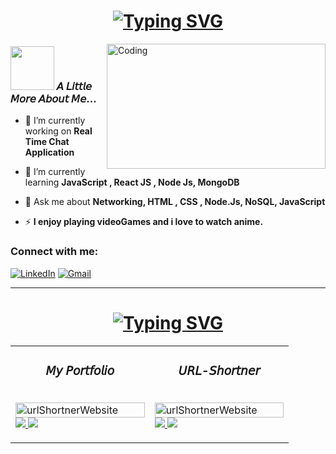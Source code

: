 
<h1 align="center"><a href=""><a href=""><img src="https://readme-typing-svg.demolab.com?font=Fira+Code&weight=10&size=25&duration=850&pause=1000&color=F7531A&width=435&lines=%F0%9D%99%83%F0%9D%99%9E...%F0%9D%99%84+%F0%9D%99%96%F0%9D%99%A2+%F0%9D%99%8D%F0%9D%99%9E%F0%9D%99%98%F0%9D%99%9D%F0%9D%99%96%F0%9D%99%A7%F0%9D%99%99;I%CD%8E+%CD%8Ea%CD%8Em%CD%8E+%CD%8Ea%CD%8E+%CD%8EB%CD%8Ea%CD%8Ec%CD%8Ek%CD%8Ee%CD%8En%CD%8Ed%CD%8E-%CD%8ED%CD%8Ee%CD%8Ev%CD%8Ee%CD%8El%CD%8Eo%CD%8Ep%CD%8Ee%CD%8Er%CD%8E" alt="Typing SVG" /></a></a></h1>



<img align="right" alt="Coding" border-radius ="20px" width="350" height = "200"  src="https://media.giphy.com/media/qgQUggAC3Pfv687qPC/giphy.gif"></img></h1>


### <img src="https://media1.giphy.com/media/U29iRRUrtx1wjD4GR4/giphy.gif?cid=ecf05e472yvv7uqxuu6ufigm31tr1pxus9h4mrfjo8180qzh&rid=giphy.gif&ct=s" width="70"> 𝘈 𝘓𝘪𝘵𝘵𝘭𝘦 𝘔𝘰𝘳𝘦 𝘈𝘣𝘰𝘶𝘵 𝘔𝘦... 
- 🔭 I’m currently working on **Real Time Chat Application**     

- 🌱 I’m currently learning **JavaScript , React JS , Node Js, MongoDB**  

- 💬 Ask me about **Networking, HTML , CSS , Node.Js, NoSQL, JavaScript**     

- ⚡  **I enjoy playing videoGames and i love to watch anime.**  

<h3 align="left">Connect with me:</h3>
<div align="left">
  <a href="https://www.linkedin.com/in/richard-ab978218b/"><img alt="LinkedIn" src="https://img.shields.io/badge/linkedin-%230077B5.svg?style=for-the-badge&logo=linkedin&logoColor=white"/></a>
  <a href="mailto:richardnova1999@gmail.com"><img alt="Gmail" src="https://img.shields.io/badge/Gmail-D14836?style=for-the-badge&logo=gmail&logoColor=white"/></a>

</div>

<hr>
<h1 align="center"><a href=""><a href=""><img src="https://readme-typing-svg.demolab.com?font=Fira+Code&weight=10&size=25&duration=850&pause=1000&color=F7531A&width=435&lines=%F0%9D%99%83%F0%9D%99%9E...%F0%9D%99%84+%F0%9D%99%96%F0%9D%99%A2+%F0%9D%99%8D%F0%9D%99%9E%F0%9D%99%98%F0%9D%99%9D%F0%9D%99%96%F0%9D%99%A7%F0%9D%99%99;I%CD%8E+%CD%8Ea%CD%8Em%CD%8E+%CD%8Ea%CD%8E+%CD%8EB%CD%8Ea%CD%8Ec%CD%8Ek%CD%8Ee%CD%8En%CD%8Ed%CD%8E-%CD%8ED%CD%8Ee%CD%8Ev%CD%8Ee%CD%8El%CD%8Eo%CD%8Ep%CD%8Ee%CD%8Er%CD%8E" alt="Typing SVG" /></a></a></h1>
<table>
          <tr>
    <td width="50%" valign="top">
      <h3 align="center">𝘔𝘺 𝘗𝘰𝘳𝘵𝘧𝘰𝘭𝘪𝘰</h3>
          <br />
      <a target="_blank" href="https://richard-it.vercel.app/">
            <img src="https://user-images.githubusercontent.com/78643671/188394968-be7d09bb-9dc9-48f2-b1bc-d845c8afdf07.png" width="100%"  alt="urlShortnerWebsite"/>
        </a>
  <a href="#" target="_blank">
    <img src="https://img.shields.io/static/v1?label=|&message=CODE&color=05F718&style=plastic&logo=github&logo-color=white"/>
  </a>  
  <a href="https://richard-it.vercel.app/">
    <img src="https://img.shields.io/static/v1?label=|&message=WEBSITE&color=82D8F9&style=plastic&logo=google-chrome&logo-color=white"/>
  </a>
      </p>
    </td>
      <td width="50%" valign="top">
      <h3 align="center">𝘜𝘙𝘓-𝘚𝘩𝘰𝘳𝘵𝘯𝘦𝘳</h3>
          <br />
      <a target="_blank" href="https://url-shorter-inky.vercel.app/">
            <img src="https://techviral.net/wp-content/uploads/2018/05/URL-SHORTENER.png" width="100%"  alt="urlShortnerWebsite"/>
        </a>
  <a href="#" target="_blank">
    <img src="https://img.shields.io/static/v1?label=|&message=CODE&color=05F718&style=plastic&logo=github&logo-color=white"/>
  </a>  
  <a href="https://url-shorter-inky.vercel.app/">
    <img src="https://img.shields.io/static/v1?label=|&message=WEBSITE&color=82D8F9&style=plastic&logo=google-chrome&logo-color=white"/>
  </a>
      </p>
    </td>
    </tr>
  
  
   
  
</table>



